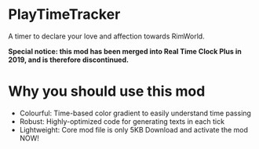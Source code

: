 # PlayTimeTracker
A timer to declare your love and affection towards RimWorld.

**Special notice: this mod has been merged into Real Time Clock Plus in 2019, and is therefore discontinued.**

# Why you should use this mod
- Colourful: Time-based color gradient to easily understand time passing
- Robust: Highly-optimized code for generating texts in each tick
- Lightweight: Core mod file is only 5KB
Download and activate the mod NOW!
